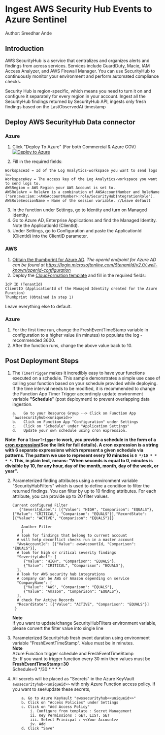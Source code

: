 # Ingest AWS Security Hub Events to Azure Sentinel

Author: Sreedhar Ande  

## Introduction

AWS SecurityHub is a service that centralizes and organizes alerts and findings from across services. Services include GuardDuty, Macie, IAM Access Analyzer, and AWS Firewall Manager. You can use SecurityHub to continuously monitor your environment and perform automated compliance checks.  

Security Hub is region-specific, which means you need to turn it on and configure it separately for every region in your account.
Ingest all the SecurityHub findings returned by SecurityHub API, ingests only fresh findings based on the LastObservedAt timestamp

## Deploy AWS SecurityHub Data connector

### Azure

1. Click  "Deploy To Azure" (For both Commercial & Azure GOV)  
[![Deploy to Azure](https://aka.ms/deploytoazurebutton)](https://portal.azure.com/#create/Microsoft.Template/uri/https%3A%2F%2Fraw.githubusercontent.com%2FAzure%2FAzure-Sentinel%2Fmaster%2FDataConnectors%2FAWS-SecurityHubFindings%2Fazuredeploy_awssecurityhub.json)

2. Fill in the required fields:
```
WorkspaceId = Id of the Log Analytics-workspace you want to send logs to.
WorkspaceKey = The access key of the Log Analytics-workspace you want to send logs to.
AWSRegion = AWS Region your AWS Account is set to.
AWSRoleArn = RoleArn is a combination of AWSAccountNumber and RoleName ("arn:aws:iam::<AWSAccountNumber>:role/SecurityHubIntegrationRole").
AWSRoleSessionName = Name of the session variable. //Leave default
```
3. In the function under Settings, go to Identity and turn on Managed Identity.
4. Go to Azure AD, Enterprise Applications and find the Managed Identity. Note the ApplicationId (ClientId).
5. Under Settings, go to Configuration and paste the ApplicationId (ClientId) into the ClientID parameter.

### AWS

1. [Obtain the thumbprint for Azure AD](https://docs.aws.amazon.com/IAM/latest/UserGuide/id_roles_providers_create_oidc_verify-thumbprint.html).
*The openid endpoint for Azure AD can be found at https://login.microsoftonline.com/$tenantId/v2.0/.well-known/openid-configuration*
2. Deploy the [CloudFormation template](https://raw.githubusercontent.com/infernuxmonster/Azure-Sentinel/AWS-SecurityHub-AuthUpgrade/DataConnectors/AWS-SecurityHubFindings/CloudFormation.template.json) and fill in the required fields:
```
IdP ID (TenantId)
ClientID (ApplicationId of the Managed Identity created for the Azure Function)
Thumbprint (Obtained in step 1)
```
Leave everything else to default.

### Azure

1. For the first time run, change the FreshEventTimeStamp variable in configuration to a higher value (in minutes) to populate the log - recommended 3600.
2. After the function runs, change the above value back to 10.

## Post Deployment Steps

1. The `TimerTrigger` makes it incredibly easy to have your functions executed on a schedule. This sample demonstrates a simple use case of calling your function based on your schedule provided while deploying. If the time interval needs to be modified, it is recommended to change the Function App Timer Trigger accordingly update environment variable **"Schedule**" (post deployment) to prevent overlapping data ingestion.
   ```
   a.	Go to your Resource Group --> Click on Function App `awssecurityhub<<uniqueid>>`
   b.	Click on Function App "Configuration" under Settings 
   c.	Click on "Schedule" under "Application Settings"
   d.	Update your own schedule using cron expression.
   ```
**Note: For a `TimerTrigger` to work, you provide a schedule in the form of a [cron expression](https://en.wikipedia.org/wiki/Cron#CRON_expression)(See the link for full details). A cron expression is a string with 6 separate expressions which represent a given schedule via patterns. The pattern we use to represent every 10 minutes is `0 */10 * * * *`. This, in plain text, means: "When seconds is equal to 0, minutes is divisible by 10, for any hour, day of the month, month, day of the week, or year".**
   
2. Parameterized finding attributes using a environment variable "SecurityHubFilters" which is used to define a condition to filter the returned findings. You can filter by up to 10 finding attributes. For each attribute, you can provide up to 20 filter values.
   ```
   Current configured Filter
	  {"SeverityLabel": [{"Value": "HIGH", "Comparison": "EQUALS"},{"Value": "CRITICAL", "Comparison": "EQUALS"}],"RecordState": [{"Value": "ACTIVE", "Comparison": "EQUALS"}]}  
   ```
   ```
	   Another Filter 
	   {
	 # look for findings that belong to current account
	 # will help deconflict checks run in a master account
	 "AwsAccountId": [{"Value": awsAccountId, "Comparison": "EQUALS"}],
	 # look for high or critical severity findings
	 "SeverityLabel": [
		{"Value": "HIGH", "Comparison": "EQUALS"},
		{"Value": "CRITICAL", "Comparison": "EQUALS"},
	 ],
	 # look for AWS security hub integrations
	 # company can be AWS or Amazon depending on service
	 "CompanyName": [
		{"Value": "AWS", "Comparison": "EQUALS"},
		{"Value": "Amazon", "Comparison": "EQUALS"},
	 ],
	 # check for Active Records
	 "RecordState": [{"Value": "ACTIVE", "Comparison": "EQUALS"}]
	}
   ```
   **Note**  
   If you want to update/change SecurityHubFilters environment variable, please convert the filter value into single line
   
3. Parameterized SecurityHub fresh event duration using environment variable "FreshEventTimeStamp". Value must be in minutes.  
   **Note**  
   Azure Function trigger schedule and FreshEventTimeStamp  
   Ex: If you want to trigger function every 30 min then values must be  
   **FreshEventTimeStamp=30**  
   Schedule=0 */30 * * * *  
   
      
4. All secrets will be placed as "Secrets" in the Azure KeyVault `awssecurityhub<<uniqueid>>` with only Azure Function access policy. If you want to see/update these secrets,

	```
		a. Go to Azure KeyVault "awssecurityhub<<uniqueid>>"
		b. Click on "Access Policies" under Settings
		c. Click on "Add Access Policy"
			i. Configure from template : Secret Management
			ii. Key Permissions : GET, LIST, SET
			iii. Select Prinicpal : <<Your Account>>
			iv. Add
		d. Click "Save"

	```
